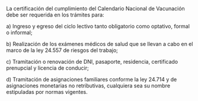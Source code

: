 La certificación del cumplimiento del Calendario Nacional de Vacunación debe ser requerida en los trámites para:  
  
a) Ingreso y egreso del ciclo lectivo tanto obligatorio como optativo, formal o informal;  
  
b) Realización de los exámenes médicos de salud que se llevan a cabo en el marco de la ley 24.557 de riesgos del trabajo;  
  
c) Tramitación o renovación de DNI, pasaporte, residencia, certificado prenupcial y licencia de conducir;  
  
d) Tramitación de asignaciones familiares conforme la ley 24.714 y de asignaciones monetarias no retributivas, cualquiera sea su nombre estipuladas por normas vigentes.

